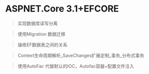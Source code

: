 # ASPNET.Core 3.1+EFCORE

> 实现数据库读写分离

> 使用Migration 数据迁移

> 操练EF数据表之间的关系

> Context生命周期解析_SaveChanges扩展定制_事务_分布式事务

> 使用AutoFac 代替默认的IOC，Autofac容器+配置文件注入
